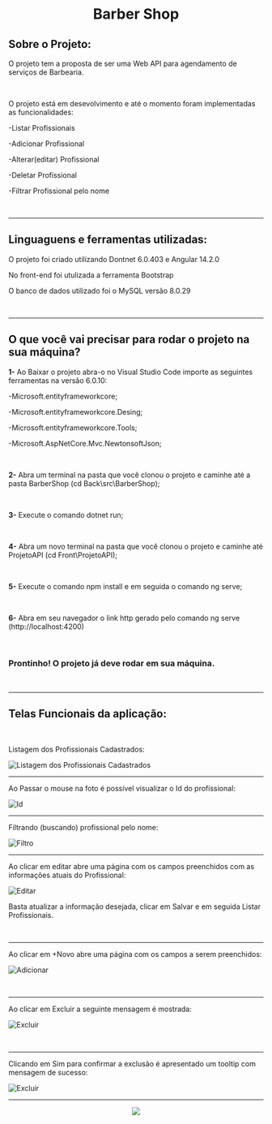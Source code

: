 <h1 align="center"> Barber Shop </h1>

<h2>Sobre o Projeto:</h2>
<p>O projeto tem a proposta de ser uma Web API para agendamento de serviços de Barbearia.</p>
<br>
<p>O projeto está em desevolvimento e até o momento foram implementadas as funcionalidades:</p>
<p>-Listar Profissionais</p>
<p>-Adicionar Profissional</p>
<p>-Alterar(editar) Profissional</p>
<p>-Deletar Profissional</p>
<p>-Filtrar Profissional pelo nome</p>
<br>
<hr>

<h2>Linguaguens e ferramentas utilizadas:</h2>
<p>O projeto foi criado utilizando Dontnet 6.0.403 e Angular 14.2.0</p>
<p>No front-end foi utulizada a ferramenta Bootstrap</p>
<p>O banco de dados utilizado foi o MySQL versão 8.0.29</p>
<br>
<hr>

<h2>O que você vai precisar para rodar o projeto na sua máquina?</h2>
<p><b>1-</b> Ao Baixar o projeto abra-o no Visual Studio Code importe as seguintes ferramentas na versão 6.0.10:</p>
<p>-Microsoft.entityframeworkcore;</p>
<p>-Microsoft.entityframeworkcore.Desing;</p>
<p>-Microsoft.entityframeworkcore.Tools;</p>
<p>-Microsoft.AspNetCore.Mvc.NewtonsoftJson;</p>
<br>

<p><b>2-</b> Abra um terminal na pasta que você clonou o projeto e caminhe até a pasta BarberShop  (cd Back\src\BarberShop);</p>
<br>
<p><b>3-</b> Execute o comando dotnet run;</p>
<br>
<p><b>4-</b> Abra um novo terminal na pasta que você clonou o projeto e caminhe até ProjetoAPI (cd Front\ProjetoAPI);</p>
<br>
<p><b>5-</b> Execute o comando npm install e em seguida o comando ng serve;</p>
<br>
<p><b>6-</b> Abra em seu navegador o link http gerado pelo comando ng serve (http://localhost:4200)</p>
<br>
<h3>Prontinho! O projeto já deve rodar em sua máquina.</h3>
<br>
<hr>
<h2>Telas Funcionais da aplicação:</h2>
<br>
<p>Listagem dos Profissionais Cadastrados:</p>

![Listagem dos Profissionais Cadastrados](https://i.imgur.com/99fQytW.png)
<br>
<hr>

<p>Ao Passar o mouse na foto é possível visualizar o Id do profissional:</p>

![Id](https://i.imgur.com/NFqlImC.png)
<br>
<hr>

<p>Filtrando (buscando) profissional pelo nome:</p>

![Filtro](https://i.imgur.com/4OGgQ0s.png)
<br>
<hr>

<p>Ao clicar em editar abre uma página com os campos preenchidos com as informações atuais do Profissional:</p>

![Editar](https://i.imgur.com/fGI9gie.png)

<p>Basta atualizar a informação desejada, clicar em Salvar e em seguida Listar Profissionais.</p>
<br>
<hr>

<p>Ao clicar em +Novo abre uma página com os campos a serem preenchidos:</p>

![Adicionar](https://i.imgur.com/k1O9K8Q.png)

<br>
<hr>

<p>Ao clicar em Excluir a seguinte mensagem é mostrada:</p>

![Excluir](https://i.imgur.com/c3jU3aD.png)

<br>
<hr>

<p>Clicando em Sim para confirmar a exclusão é apresentado um tooltip com mensagem de sucesso:</p>

![Excluir](https://i.imgur.com/7P1G0I7.png)
<br>
<hr>

<p align="center">
<img src="http://img.shields.io/static/v1?label=STATUS&message=EM%20DESENVOLVIMENTO&color=GREEN&style=for-the-badge"/>
</p>
